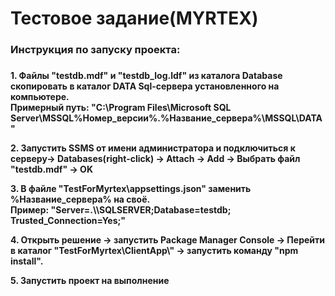 <h1>Тестовое задание(MYRTEX)</h1>
<h3>Инструкция по запуску проекта:<h3>
<h4>
<p>
    1. Файлы "testdb.mdf" и "testdb_log.ldf" из каталога Database скопировать в каталог DATA Sql-сервера  установленного на компьютере.
    <br>
    Примерный путь: "C:\Program Files\Microsoft SQL Server\MSSQL%Номер_версии%.%Название_сервера%\MSSQL\DATA"
</p>
<p>
    2. Запустить SSMS от имени администратора и подключиться к серверу-> Databases(right-click) -> Attach -> Add -> Выбрать файл "testdb.mdf" -> OK
</p>
<p>
    3. В файле "TestForMyrtex\appsettings.json" заменить %Название_сервера% на своё.<br> Пример: "Server=.\\SQLSERVER;Database=testdb; Trusted_Connection=Yes;"
</p>
<p>
    4. Открыть решение -> запустить Package Manager Console -> Перейти в каталог "TestForMyrtex\ClientApp\" -> запустить команду "npm install".
</p>
<p>
    5. Запустить проект на выполнение
</p>
</h4>
